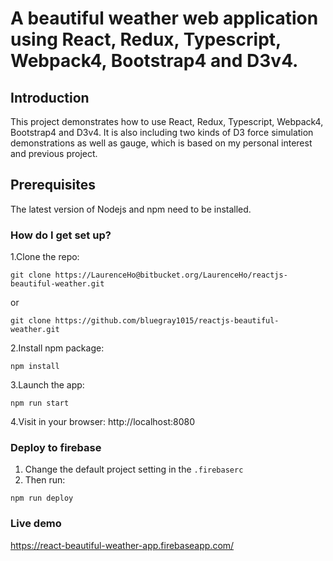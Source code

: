 # A beautiful weather web application using React, Redux, Typescript, Webpack4, Bootstrap4 and D3v4.

## Introduction
This project demonstrates how to use React, Redux, Typescript, Webpack4, Bootstrap4 and D3v4. It is also including two kinds of D3 force simulation demonstrations as well as gauge, which is based on my personal interest and previous project. 

## Prerequisites
The latest version of Nodejs and npm need to be installed.

### How do I get set up? ###

1.Clone the repo: 
```
git clone https://LaurenceHo@bitbucket.org/LaurenceHo/reactjs-beautiful-weather.git
```
or
```
git clone https://github.com/bluegray1015/reactjs-beautiful-weather.git
```

2.Install npm package: 
```
npm install
```

3.Launch the app: 
```
npm run start
```

4.Visit in your browser: http://localhost:8080

### Deploy to firebase
1. Change the default project setting in the `.firebaserc`
2. Then run:
```
npm run deploy
```

### Live demo
https://react-beautiful-weather-app.firebaseapp.com/